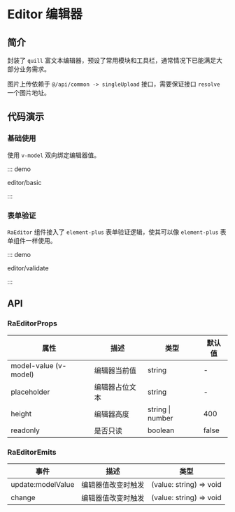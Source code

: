 # Editor 编辑器

## 简介

封装了 `quill` 富文本编辑器，预设了常用模块和工具栏，通常情况下已能满足大部分业务需求。

图片上传依赖于 `@/api/common -> singleUpload` 接口，需要保证接口 `resolve` 一个图片地址。

## 代码演示

### 基础使用

使用 `v-model` 双向绑定编辑器值。

::: demo

editor/basic

:::

### 表单验证

`RaEditor` 组件接入了 `element-plus` 表单验证逻辑，使其可以像 `element-plus` 表单组件一样使用。

::: demo

editor/validate

:::

## API

### RaEditorProps

| 属性                  | 描述           | 类型             | 默认值 |
| --------------------- | -------------- | ---------------- | ------ |
| model-value (v-model) | 编辑器当前值   | string           | -      |
| placeholder           | 编辑器占位文本 | string           | -      |
| height                | 编辑器高度     | string \| number | 400    |
| readonly              | 是否只读       | boolean          | false  |

### RaEditorEmits

| 事件              | 描述               | 类型                    |
| ----------------- | ------------------ | ----------------------- |
| update:modelValue | 编辑器值改变时触发 | (value: string) => void |
| change            | 编辑器值改变时触发 | (value: string) => void |
